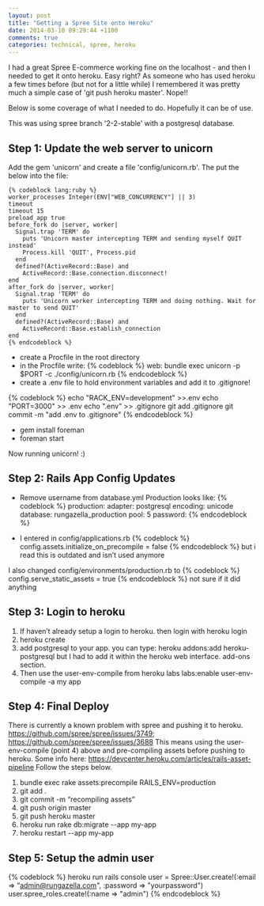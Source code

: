 ```yaml
---
layout: post
title: "Getting a Spree Site onto Heroku"
date: 2014-03-10 09:29:44 +1100
comments: true
categories: technical, spree, heroku
---
```


I had a great Spree E-commerce working fine on the localhost - and then I needed to get it onto heroku. Easy right? As someone who has used heroku a few times before (but not for a little while) I remembered it was pretty much a simple case of 'git push heroku master'. Nope!!

Below is some coverage of what I needed to do. Hopefully it can be of use.

This was using spree branch '2-2-stable' with a postgresql database.

Step 1: Update the web server to unicorn
----------------------------------------

Add the gem 'unicorn' and create a file 'config/unicorn.rb'. The put the below into the file:

	{% codeblock lang:ruby %}
	worker_processes Integer(ENV["WEB_CONCURRENCY"] || 3)
	timeout
	timeout 15
	preload_app true
	before_fork do |server, worker|
	  Signal.trap 'TERM' do
	    puts 'Unicorn master intercepting TERM and sending myself QUIT instead'
	    Process.kill 'QUIT', Process.pid
	  end
	  defined?(ActiveRecord::Base) and
	    ActiveRecord::Base.connection.disconnect!
	end
	after_fork do |server, worker|
	  Signal.trap 'TERM' do
	    puts 'Unicorn worker intercepting TERM and doing nothing. Wait for master to send QUIT'
	  end
	  defined?(ActiveRecord::Base) and
	    ActiveRecord::Base.establish_connection
	end
	{% endcodeblock %}

* create a Procfile in the root directory
* in the Procfile write:
{% codeblock %}
web: bundle exec unicorn -p $PORT -c ./config/unicorn.rb
{% endcodeblock %}
* create a .env file to hold environment variables and add it to .gitignore!

{% codeblock %}
echo "RACK_ENV=development" >>.env
echo "PORT=3000" >> .env
echo ".env" >> .gitignore
git add .gitignore
git commit -m "add .env to .gitignore"
{% endcodeblock %}

* gem install foreman
* foreman start

Now running unicorn! :)

Step 2: Rails App Config Updates
----------------------------------------

* Remove username from database.yml
 Production looks like:
{% codeblock %}
production:
	adapter: postgresql
	encoding: unicode
	database: rungazella_production
	pool: 5
	password:
{% endcodeblock %}

* I entered in config/applications.rb
{% codeblock %}
config.assets.initialize_on_precompile = false
{% endcodeblock %}
but i read this is outdated and isn’t used anymore          

I also changed config/environments/production.rb to
{% codeblock %}
config.serve_static_assets = true
{% endcodeblock %}
not sure if it did anything          

Step 3: Login to heroku
-----------------------

1. If haven’t already setup a login to heroku. then login with heroku login
2. heroku create
3. add postgresql to your app. you can type: heroku addons:add heroku-postgresql but I had to add it within the heroku web interface. add-ons section.
4. Then use the user-env-compile from heroku labs labs:enable user-env-compile -a my app

Step 4: Final Deploy
--------------------

There is currently a known problem with spree and pushing it to heroku. 
https://github.com/spree/spree/issues/3749; https://github.com/spree/spree/issues/3688
This means using the user-env-compile (point 4) above and pre-compiling assets before pushing to heroku.
Some info here: https://devcenter.heroku.com/articles/rails-asset-pipeline
Follow the steps below.

1. bundle exec rake assets:precompile RAILS_ENV=production
2. git add .
3. git commit -m “recompiling assets”
4. git push origin master
5. git push heroku master
6. heroku run rake db:migrate --app my-app
7. heroku restart --app my-app

Step 5: Setup the admin user
----------------------------
          
{% codeblock %}
heroku run rails console
user = Spree::User.create!(:email => “admin@rungazella.com", :password => "yourpassword")
user.spree_roles.create!(:name => "admin")
{% endcodeblock %}
